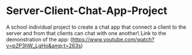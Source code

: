 # Server-Client-Chat-App-Project
A school individual project to create a chat app that connect a client to the server and from that clients can chat with one another\ Link to the demonstration of the app: (https://www.youtube.com/watch?v=p2P3hW_LgHo&amp;t=263s)
